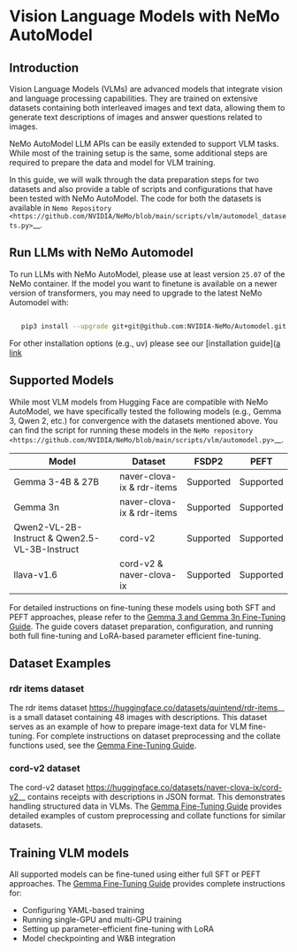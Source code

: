 # Vision Language Models with NeMo AutoModel

## Introduction

Vision Language Models (VLMs) are advanced models that integrate vision and language processing capabilities. They are trained on extensive datasets containing both interleaved images and text data, allowing them to generate text descriptions of images and answer questions related to images.

NeMo AutoModel LLM APIs can be easily extended to support VLM tasks. While most of the training setup is the same, some additional steps are required to prepare the data and model for VLM training.

In this guide, we will walk through the data preparation steps for two datasets and also provide a table of scripts and configurations that have been tested with NeMo AutoModel. The code for both the datasets is available in `Nemo Repository <https://github.com/NVIDIA/NeMo/blob/main/scripts/vlm/automodel_datasets.py>`__.

## Run LLMs with NeMo Automodel

To run LLMs with NeMo AutoModel, please use at least version `25.07` of the NeMo container.
If the model you want to finetune is available on a newer version of transformers, you may need
to upgrade to the latest NeMo Automodel with:

```bash

   pip3 install --upgrade git+git@github.com:NVIDIA-NeMo/Automodel.git
```

For other installation options (e.g., uv) please see our [installation guide]([a link](https://github.com/NVIDIA-NeMo/Automodel/blob/main/docs/guides/installation.md)

## Supported Models


While most VLM models from Hugging Face are compatible with NeMo AutoModel, we have specifically tested the following models (e.g., Gemma 3, Qwen 2, etc.) for convergence with the datasets mentioned above. You can find the script for running these models in the `NeMo repository <https://github.com/NVIDIA/NeMo/blob/main/scripts/vlm/automodel.py>`__.

| Model                              | Dataset                     | FSDP2      | PEFT       |
|------------------------------------|-----------------------------|------------|------------|
| Gemma 3-4B & 27B                   | naver-clova-ix & rdr-items  | Supported  | Supported  |
| Gemma 3n                           | naver-clova-ix & rdr-items  | Supported  | Supported  |
| Qwen2-VL-2B-Instruct & Qwen2.5-VL-3B-Instruct | cord-v2          | Supported  | Supported  |
| llava-v1.6                         | cord-v2 & naver-clova-ix    | Supported  | Supported  |

For detailed instructions on fine-tuning these models using both SFT and PEFT approaches, please refer to the [Gemma 3 and Gemma 3n Fine-Tuning Guide](guides/omni/gemma3-3n.md). The guide covers dataset preparation, configuration, and running both full fine-tuning and LoRA-based parameter efficient fine-tuning.


## Dataset Examples

### rdr items dataset
The rdr items dataset <https://huggingface.co/datasets/quintend/rdr-items>__ is a small dataset containing 48 images with descriptions. This dataset serves as an example of how to prepare image-text data for VLM fine-tuning. For complete instructions on dataset preprocessing and the collate functions used, see the [Gemma Fine-Tuning Guide](guides/omni/gemma3-3n.md).

### cord-v2 dataset
The cord-v2 dataset <https://huggingface.co/datasets/naver-clova-ix/cord-v2>__ contains receipts with descriptions in JSON format. This demonstrates handling structured data in VLMs. The [Gemma Fine-Tuning Guide](guides/omni/gemma3-3n.md) provides detailed examples of custom preprocessing and collate functions for similar datasets.

## Training VLM models
All supported models can be fine-tuned using either full SFT or PEFT approaches. The [Gemma Fine-Tuning Guide](guides/omni/gemma3-3n.md) provides complete instructions for:
* Configuring YAML-based training
* Running single-GPU and multi-GPU training
* Setting up parameter-efficient fine-tuning with LoRA
* Model checkpointing and W&B integration
